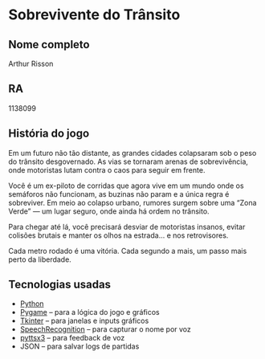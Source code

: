 # Sobrevivente do Trânsito

## Nome completo
Arthur Risson

## RA
1138099

## História do jogo
Em um futuro não tão distante, as grandes cidades colapsaram sob o peso do trânsito desgovernado. As vias se tornaram arenas de sobrevivência, onde motoristas lutam contra o caos para seguir em frente.

Você é um ex-piloto de corridas que agora vive em um mundo onde os semáforos não funcionam, as buzinas não param e a única regra é sobreviver. Em meio ao colapso urbano, rumores surgem sobre uma “Zona Verde” — um lugar seguro, onde ainda há ordem no trânsito.

Para chegar até lá, você precisará desviar de motoristas insanos, evitar colisões brutais e manter os olhos na estrada... e nos retrovisores.

Cada metro rodado é uma vitória.
Cada segundo a mais, um passo mais perto da liberdade.

## Tecnologias usadas
- [Python](https://www.python.org/)
- [Pygame](https://www.pygame.org/) – para a lógica do jogo e gráficos
- [Tkinter](https://docs.python.org/3/library/tkinter.html) – para janelas e inputs gráficos
- [SpeechRecognition](https://pypi.org/project/SpeechRecognition/) – para capturar o nome por voz
- [pyttsx3](https://pypi.org/project/pyttsx3/) – para feedback de voz
- JSON – para salvar logs de partidas